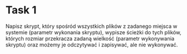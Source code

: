 # Task 1

Napisz skrypt, który spośród wszystkich plików z zadanego miejsca w systemie (parametr wykonania skryptu), wypisze ścieżki do tych plików, których rozmiar przekracza zadaną wielkość (parametr wykonywania skryptu) oraz możemy je odczytywać i zapisywać, ale nie wykonywać.
